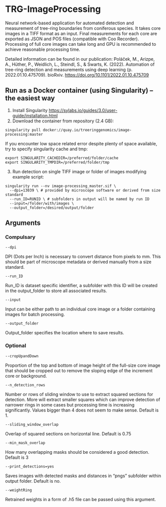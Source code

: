 # TRG-ImageProcessing
Neural network-based application for automated detection and measurement of tree-ring boundaries from coniferous species. It takes core images in a TIFF format as an input. Final measurements for each core are exported as JSON and POS files (compatible with Coo Recorder).
Processing of full core images can take long and GPU is recommended to achieve reasonable processing time.

Detailed information can be found in our publication:
Poláček, M., Arizpe, A., Hüther, P., Weidlich, L., Steindl, S., & Swarts, K. (2022). Automation of tree-ring detection and measurements using deep learning (p. 2022.01.10.475709). bioRxiv. https://doi.org/10.1101/2022.01.10.475709

## Run as a Docker container (using Singularity) – the easiest way
1. Install Singularity https://sylabs.io/guides/3.0/user-guide/installation.html
2. Download the container from repository (2.4 GB):
```
singularity pull docker://quay.io/treeringgenomics/image-processing:master
```
If you encounter low space related error despite plenty of space available, try to specify singularity cache and tmp:
```
export SINGULARITY_CACHEDIR=/preferred/folder/cache
export SINGULARITY_TMPDIR=/preferred/folder/tmp
```
3. Run detection on single TIFF image or folder of images modifying example script:
```
singularity run --nv image-processing_master.sif \
  --dpi=13039 \ # provided by microscope software or derived from size standard
  --run_ID=RUNID \ # subfolders in output will be named by run ID
  --input=/folder/with/images \
  --output_folder=/desired/output/folder
```
## Arguments
### Compulsary
```
--dpi
```
DPI (Dots per Inch) is necessary to convert distance from pixels to mm. This should be part of microscope metadata or derived manually from a size standard.
```
--run_ID
```
Run_ID is dataset specific identifier, a subfolder with this ID will be created in the output_folder to store all associated results.
```
--input
```
Input can be either path to an individual core image or a folder containing images for batch processing.
```
--output_folder
```
Output_folder specifies the location where to save results.

### Optional
```
--cropUpandDown
```
Proportion of the top and bottom of image height of the full-size core image that should be cropped out to remove the sloping edge of the increment core or background.
```
--n_detection_rows
```
Number or rows of sliding window to use to extract squared sections for detection. More will extract smaller squares which can improve detection of narrower rings in some cases but processing time is increasing significantly. Values bigger than 4 does not seem to make sense. Default is 1.
```
--sliding_window_overlap
```
Overlap of squared sections on horizontal line. Default is 0.75
```
--min_mask_overlap
```
How many overlapping masks should be considered a good detection. Default is 3
```
--print_detections=yes
```
Saves images with detected masks and distances in “pngs” subfolder within output folder. Default is no.
```
--weightRing
```
Retrained weights in a form of .h5 file can be passed using this argument.
